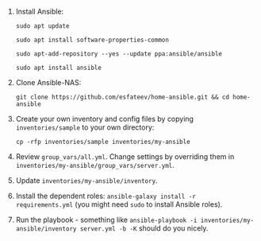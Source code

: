 1. Install Ansible:

    `sudo apt update`

    `sudo apt install software-properties-common`

    `sudo apt-add-repository --yes --update ppa:ansible/ansible`

    `sudo apt install ansible`

2. Clone Ansible-NAS:

    `git clone https://github.com/esfateev/home-ansible.git && cd home-ansible`

3. Create your own inventory and config files by copying `inventories/sample` to your own directory:

    `cp -rfp inventories/sample inventories/my-ansible`

4. Review `group_vars/all.yml`. Change settings by overriding them in `inventories/my-ansible/group_vars/server.yml`.

5. Update `inventories/my-ansible/inventory`.

6. Install the dependent roles: `ansible-galaxy install -r requirements.yml` (you might need `sudo` to install Ansible roles).

7. Run the playbook - something like `ansible-playbook -i inventories/my-ansible/inventory server.yml -b -K` should do you nicely.